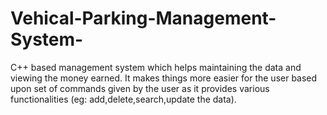 # Vehical-Parking-Management-System-
C++ based management system which helps maintaining the data and viewing the money earned. It makes things more easier for the user based upon set of commands given by the user as it provides various functionalities (eg: add,delete,search,update the data).
